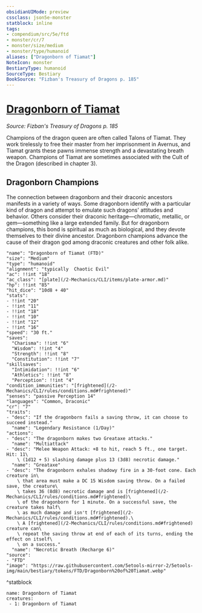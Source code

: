 ```yaml
---
obsidianUIMode: preview
cssclass: json5e-monster
statblock: inline
tags:
- compendium/src/5e/ftd
- monster/cr/7
- monster/size/medium
- monster/type/humanoid
aliases: ["Dragonborn of Tiamat"]
NoteIcon: monster
BestiaryType: humanoid
SourceType: Bestiary
BookSource: "Fizban's Treasury of Dragons p. 185"
---
```

# [Dragonborn of Tiamat](2-Mechanics/CLI/bestiary/humanoid/dragonborn-of-tiamat-ftd.md)
*Source: Fizban's Treasury of Dragons p. 185*  

Champions of the dragon queen are often called Talons of Tiamat. They work tirelessly to free their master from her imprisonment in Avernus, and Tiamat grants these pawns immense strength and a devastating breath weapon. Champions of Tiamat are sometimes associated with the Cult of the Dragon (described in chapter 3).

## Dragonborn Champions

The connection between dragonborn and their draconic ancestors manifests in a variety of ways. Some dragonborn identify with a particular kind of dragon and attempt to emulate such dragons' attitudes and behavior. Others consider their draconic heritage—chromatic, metallic, or gem—something like a large extended family. But for dragonborn champions, this bond is spiritual as much as biological, and they devote themselves to their divine ancestor. Dragonborn champions advance the cause of their dragon god among draconic creatures and other folk alike.

```statblock
"name": "Dragonborn of Tiamat (FTD)"
"size": "Medium"
"type": "humanoid"
"alignment": "typically  Chaotic Evil"
"ac": !!int "18"
"ac_class": "[plate](/2-Mechanics/CLI/items/plate-armor.md)"
"hp": !!int "85"
"hit_dice": "10d8 + 40"
"stats":
- !!int "20"
- !!int "11"
- !!int "18"
- !!int "10"
- !!int "12"
- !!int "16"
"speed": "30 ft."
"saves":
  "Charisma": !!int "6"
  "Wisdom": !!int "4"
  "Strength": !!int "8"
  "Constitution": !!int "7"
"skillsaves":
  "Intimidation": !!int "6"
  "Athletics": !!int "8"
  "Perception": !!int "4"
"condition_immunities": "[frightened](/2-Mechanics/CLI/rules/conditions.md#frightened)"
"senses": "passive Perception 14"
"languages": "Common, Draconic"
"cr": "7"
"traits":
- "desc": "If the dragonborn fails a saving throw, it can choose to succeed instead."
  "name": "Legendary Resistance (1/Day)"
"actions":
- "desc": "The dragonborn makes two Greataxe attacks."
  "name": "Multiattack"
- "desc": "Melee Weapon Attack: +8 to hit, reach 5 ft., one target. Hit: 11\
    \ (1d12 + 5) slashing damage plus 13 (3d8) necrotic damage."
  "name": "Greataxe"
- "desc": "The dragonborn exhales shadowy fire in a 30-foot cone. Each creature in\
    \ that area must make a DC 15 Wisdom saving throw. On a failed save, the creature\
    \ takes 36 (8d8) necrotic damage and is [frightened](/2-Mechanics/CLI/rules/conditions.md#frightened)\
    \ of the dragonborn for 1 minute. On a successful save, the creature takes half\
    \ as much damage and isn't [frightened](/2-Mechanics/CLI/rules/conditions.md#frightened).\
    \ A [frightened](/2-Mechanics/CLI/rules/conditions.md#frightened) creature can\
    \ repeat the saving throw at end of each of its turns, ending the effect on itself\
    \ on a success."
  "name": "Necrotic Breath (Recharge 6)"
"source":
- "FTD"
"image": "https://raw.githubusercontent.com/5etools-mirror-2/5etools-img/main/bestiary/tokens/FTD/Dragonborn%20of%20Tiamat.webp"
```
^statblock

```encounter-table
name: Dragonborn of Tiamat
creatures:
 - 1: Dragonborn of Tiamat
```